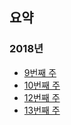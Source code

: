 ## 요약
### 2018년
* [9번째 주](http://blog.seulgi.kim/2018/03/w09.html)
* [10번째 주](http://blog.seulgi.kim/2018/03/w10.html)
* [12번째 주](http://blog.seulgi.kim/2018/03/w12.html)
* [13번째 주](http://blog.seulgi.kim/2018/04/w13.html)

